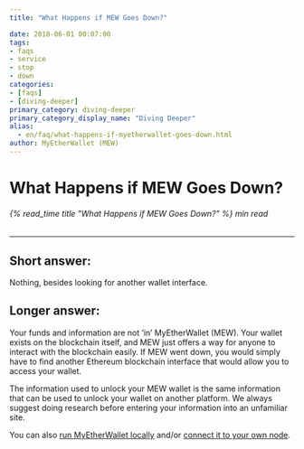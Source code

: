 ```yaml
---
title: "What Happens if MEW Goes Down?"

date: 2018-06-01 00:07:00
tags:
- faqs
- service
- stop
- down
categories:
- [faqs]
- [diving-deeper]
primary_category: diving-deeper
primary_category_display_name: "Diving Deeper"
alias:
  - en/faq/what-happens-if-myetherwallet-goes-down.html
author: MyEtherWallet (MEW)
---
```


# **What Happens if MEW Goes Down?**

###### {% read_time title "What Happens if MEW Goes Down?" %} min read

* * *

## **Short answer:**

Nothing, besides looking for another wallet interface.

## **Longer answer:**

Your funds and information are not ‘in’ MyEtherWallet (MEW). Your wallet exists on the blockchain itself, and MEW just offers a way for anyone to interact with the blockchain easily. If MEW went down, you would simply have to find another Ethereum blockchain interface that would allow you to access your wallet. 

The information used to unlock your MEW wallet is the same information that can be used to unlock your wallet on another platform. We always suggest doing research before entering your information into an unfamiliar site.

You can also [run MyEtherWallet locally][mewLocal] and/or [connect it to your own node][ownNode].

[ownNode]: /@@@@@@/networks-and-nodes/unable-to-connect-to-custom-node/

[mewLocal]: /@@@@@@/networks-and-nodes/unable-to-connect-to-custom-node/
